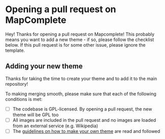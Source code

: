Opening a pull request on MapComplete
=====================================

Hey! Thanks for opening a pull request on Mapcomplete! This probably means you want to add a new theme - if so, please
follow the checklist below. If this pull request is for some other issue, please ignore the template.

Adding your new theme
---------------------

Thanks for taking the time to create your theme and to add it to the main repository!

To making merging smooth, please make sure that each of the following conditions is met:

- [ ] The codebase is GPL-licensed. By opening a pull request, the new theme will be GPL too
- [ ] All images are included in the pull request and no images are loaded from an external service (e.g. Wikipedia)
- [ ] The [guidelines on how to make your own theme](https://github.com/pietervdvn/MapComplete/blob/master/Docs/Making_Your_Own_Theme.md)
  are read and followed
